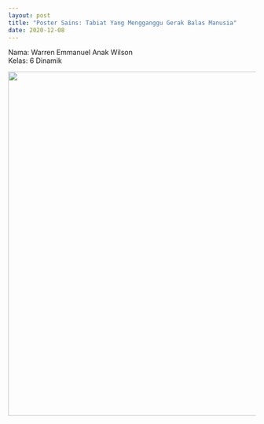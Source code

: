 ```yaml
---
layout: post
title: "Poster Sains: Tabiat Yang Mengganggu Gerak Balas Manusia"
date: 2020-12-08
---
```


Nama: Warren Emmanuel Anak Wilson
<br />
Kelas: 6 Dinamik

<center>
    <img src="{{ '/assets/img/warren emmanuel_poster.jpg'}}" width="700px" alt=""> 

